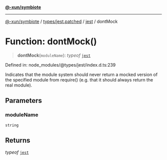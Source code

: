 [**@-xun/symbiote**](../../../../../README.md)

***

[@-xun/symbiote](../../../../../README.md) / [types/jest.patched](../../../README.md) / [jest](../README.md) / dontMock

# Function: dontMock()

> **dontMock**(`moduleName`): *typeof* [`jest`](../README.md)

Defined in: node\_modules/@types/jest/index.d.ts:239

Indicates that the module system should never return a mocked version
of the specified module from require() (e.g. that it should always return the real module).

## Parameters

### moduleName

`string`

## Returns

*typeof* [`jest`](../README.md)

